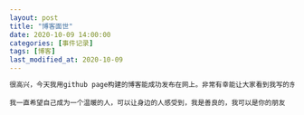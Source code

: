 ```yaml
---
layout: post
title: "博客面世"
date: 2020-10-09 14:00:00
categories: [事件记录]
tags: [博客]
last_modified_at: 2020-10-09
---
```


```markdown
很高兴，今天我用github page构建的博客能成功发布在网上。非常有幸能让大家看到我写的东西。
```
```
我一直希望自己成为一个温暖的人，可以让身边的人感受到，我是善良的，我可以是你的朋友
```